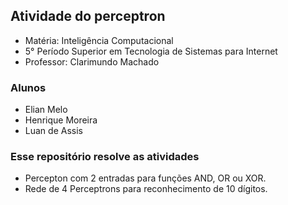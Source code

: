
## Atividade do perceptron
- Matéria: Inteligência Computacional
- 5° Período Superior em Tecnologia de Sistemas para Internet
- Professor: Clarimundo Machado

### Alunos
* Elian Melo
* Henrique Moreira
* Luan de Assis

### Esse repositório resolve as atividades
* Percepton com 2 entradas para funções AND, OR ou XOR.
* Rede de 4 Perceptrons para reconhecimento de 10 dígitos.
